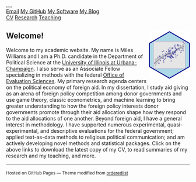 

<!-- Load an icon library -->
<link rel="stylesheet" href="https://cdnjs.cloudflare.com/ajax/libs/font-awesome/4.7.0/css/font-awesome.min.css">

<div class="topnav">
  <div class="dropdown">
        <button class="dropbtn">
        <i class="fa fa-navicon"></i></button>
        <div class="dropdown-content">
            <a href="{{ site.data.social-media.email.href }}{{ site.data.social-media.email.id }}"><i class="fa fa-fw fa-envelope"></i> Email</a>
            <a href="{{ site.github.owner_url }}"><i class="fa fa-fw fa-code-fork"></i> My GitHub</a>
            <a href = "https://milesdwilliams15.github.io/software/"><i class="fa fa-fw fa-gears"></i>My Software</a>
            <a href="https://milesdwilliams15.github.io/blog/"><i class="fa fa-fw fa-pencil"></i> My Blog</a>
        </div>
    </div>
    <a href="https://github.com/milesdwilliams15/job-market-materials/raw/main/cv.pdf"><i class="fa fa-fw fa-file"></i> CV</a>
  <a href="https://milesdwilliams15.github.io/research/"><i class="fa fa-fw fa-area-chart"></i> Research</a>
  <a href="https://milesdwilliams15.github.io/teaching/"><i class="fa fa-fw fa-mortar-board"></i> Teaching</a>
</div>

<p> </p>


## Welcome! <img src="logo.png" align="right" height="130" style = "border-radius:0px"/>
Welcome to my academic website. My name is Miles Williams and I am a Ph.D. candidate in the Department of Political Science at the [University of Illinois at Urbana-Champaign](https://pol.illinois.edu/). I also serve as an Associate Fellow specializing in methods with the federal [Office of Evaluation Sciences](https://oes.gsa.gov/). My primary research agenda centers on the political economy of foreign aid. In my dissertation, I study aid giving as an arena of foreign policy competition among donor governments and use game theory, classic econometrics, and machine learning to bring greater understanding to how the foreign policy interests donor governments promote through their aid allocation shape how they respond to the aid allocations of one another. Beyond foreign aid, I have a general interest in methodology. I have supported numerous experimental, quasi-experimental, and descriptive evaluations for the federal government; applied text-as-data methods to religious political communication; and am actively developing novel methods and statistical packages. Click on the above links to download the latest copy of my CV, to read summaries of my research and my teaching, and more.

---

<p><small>Hosted on GitHub Pages &mdash; Theme modified from <a href="https://github.com/orderedlist">orderedlist</a></small></p>
